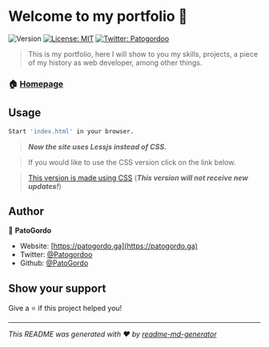 # Welcome to my portfolio 👋
![Version](https://img.shields.io/badge/version-1.5-blue.svg?cacheSeconds=2592000)
[![License: MIT](https://img.shields.io/badge/License-MIT-yellow.svg)](#)
[![Twitter: Patogordoo](https://img.shields.io/twitter/follow/Patogordoo.svg?style=social)](https://twitter.com/Patogordoo)

> This is my portfolio, here I will show to you my skills, projects, a piece of my history as web developer, among other things.

### 🏠 [Homepage](https://patogordo.ga)

## Usage

```sh
Start 'index.html' in your browser.
```
> ***Now the site uses Lessjs instead of CSS.***

> If you would like to use the CSS version click on the link below.

>[This version is made using CSS](https://github.com/PatoGordo/PatoGordo/tree/main/Old%20Releases) (_**This version will not receive new updates!**_)

## Author

👤 **PatoGordo**

* Website: [https://patogordo.ga](https://patogordo.ga)
* Twitter: [@Patogordoo](https://twitter.com/Patogordoo)
* Github: [@PatoGordo](https://github.com/PatoGordo)

## Show your support

Give a ⭐️ if this project helped you!


***
_This README was generated with ❤️ by [readme-md-generator](https://github.com/kefranabg/readme-md-generator)_
